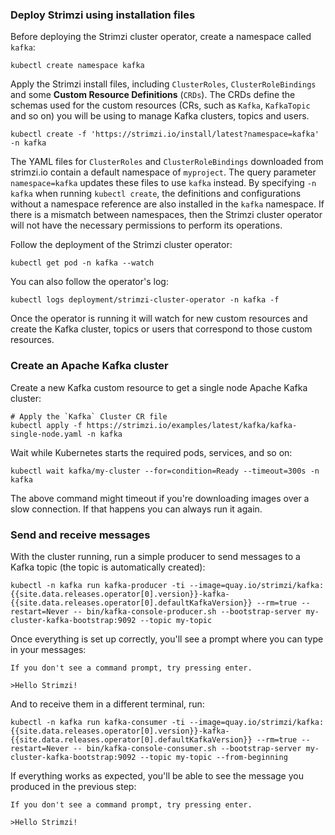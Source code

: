 ### Deploy Strimzi using installation files

Before deploying the Strimzi cluster operator, create a namespace called `kafka`:

```shell
kubectl create namespace kafka
```

Apply the Strimzi install files, including `ClusterRoles`, `ClusterRoleBindings` and some **Custom Resource Definitions** (`CRDs`). The CRDs define the schemas used for the custom resources (CRs, such as `Kafka`, `KafkaTopic` and so on) you will be using to manage Kafka clusters, topics and users.

```shell
kubectl create -f 'https://strimzi.io/install/latest?namespace=kafka' -n kafka
```

The YAML files for `ClusterRoles` and `ClusterRoleBindings` downloaded from strimzi.io contain a default namespace of `myproject`.
The query parameter `namespace=kafka` updates these files to use `kafka` instead.
By specifying `-n kafka` when running `kubectl create`, the definitions and configurations without a namespace reference are also installed in the `kafka` namespace.
If there is a mismatch between namespaces, then the Strimzi cluster operator will not have the necessary permissions to perform its operations.

Follow the deployment of the Strimzi cluster operator:
```shell
kubectl get pod -n kafka --watch
```

You can also follow the operator's log:
```shell
kubectl logs deployment/strimzi-cluster-operator -n kafka -f
```

Once the operator is running it will watch for new custom resources and create the Kafka cluster, topics or users that correspond to those custom resources.

### Create an Apache Kafka cluster

Create a new Kafka custom resource to get a single node Apache Kafka cluster:

```shell
# Apply the `Kafka` Cluster CR file
kubectl apply -f https://strimzi.io/examples/latest/kafka/kafka-single-node.yaml -n kafka 
```

Wait while Kubernetes starts the required pods, services, and so on:

```shell
kubectl wait kafka/my-cluster --for=condition=Ready --timeout=300s -n kafka 
```

The above command might timeout if you're downloading images over a slow connection. If that happens you can always run it again.

### Send and receive messages

With the cluster running, run a simple producer to send messages to a Kafka topic (the topic is automatically created):

```shell
kubectl -n kafka run kafka-producer -ti --image=quay.io/strimzi/kafka:{{site.data.releases.operator[0].version}}-kafka-{{site.data.releases.operator[0].defaultKafkaVersion}} --rm=true --restart=Never -- bin/kafka-console-producer.sh --bootstrap-server my-cluster-kafka-bootstrap:9092 --topic my-topic
```

Once everything is set up correctly, you'll see a prompt where you can type in your messages:
```shell
If you don't see a command prompt, try pressing enter.

>Hello Strimzi!
```

And to receive them in a different terminal, run:

```shell
kubectl -n kafka run kafka-consumer -ti --image=quay.io/strimzi/kafka:{{site.data.releases.operator[0].version}}-kafka-{{site.data.releases.operator[0].defaultKafkaVersion}} --rm=true --restart=Never -- bin/kafka-console-consumer.sh --bootstrap-server my-cluster-kafka-bootstrap:9092 --topic my-topic --from-beginning
```
If everything works as expected, you'll be able to see the message you produced in the previous step:
```shell
If you don't see a command prompt, try pressing enter.

>Hello Strimzi!
```

